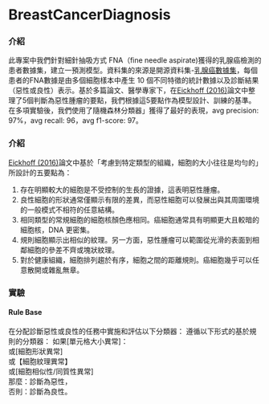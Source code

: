 # BreastCancerDiagnosis
### 介紹
此專案中我們針對細針抽吸方式 FNA（fine needle aspirate)獲得的乳腺癌檢測的患者數據集，建立一預測模型。資料集的來源是開源資料集-[乳腺癌數據集](https://archive.ics.uci.edu/ml/datasets/Breast+Cancer+Wisconsin+(Diagnostic))，每個患者的FNA數據是由多個細胞樣本中產生 10 個不同特徵的統計數據以及診斷結果（惡性或良性）表示。基於多篇論文、醫學專家下，在[Eickhoff (2016)](https://dl.acm.org/doi/pdf/10.1145/2594776.2594788?casa_token=GMtjoBep2nkAAAAA:7n4D47l-D5yDvNTHgw8KBqQwQd03KuJnYy3hXhBTKqv940MklIJFSsM0wuF4JA1wnL0qv3K3YDp_7g)論文中整理了5個判斷為惡性腫瘤的要點，我們根據這5要點作為模型設計、訓練的基準。在多項實驗後，我們使用了隨機森林分類器」獲得了最好的表現，avg precision: 97%，avg recall: 96，avg f1-score: 97。


### 介紹
[Eickhoff (2016)](https://dl.acm.org/doi/pdf/10.1145/2594776.2594788?casa_token=GMtjoBep2nkAAAAA:7n4D47l-D5yDvNTHgw8KBqQwQd03KuJnYy3hXhBTKqv940MklIJFSsM0wuF4JA1wnL0qv3K3YDp_7g)論文中基於「考慮到特定類型的組織，細胞的大小往往是均勻的」所設計的五要點為：
1) 存在明顯較大的細胞是不受控制的生長的證據，這表明惡性腫瘤。
2) 良性細胞的形狀通常僅顯示有限的差異，而惡性細胞可以發展出與其周圍環境的一般模式不相符的任意結構。
3) 相同類型的常規細胞的細胞核顏色應相同。癌細胞通常具有明顯更大且較暗的細胞核，DNA 更密集。
4) 規則細胞顯示出相似的紋理。另一方面，惡性腫瘤可以範圍從光滑的表面到相鄰細胞的參差不齊或塊狀紋理。
5) 對於健康組織，細胞排列趨於有序，細胞之間的距離規則。癌細胞幾乎可以任意散開或雜亂無章。

### 實驗
#### Rule Base
在分配診斷惡性或良性的任務中實施和評估以下分類器：
遵循以下形式的基於規則的分類器：
  如果[單元格大小異常]：  
  或[細胞形狀異常]  
  或【細胞紋理異常】  
  或[細胞相似性/同質性異常]  
  那麼：診斷為惡性，  
  否則：診斷為良性。  

